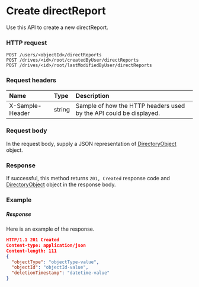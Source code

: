 # Create directReport

Use this API to create a new directReport.
### HTTP request
```http
POST /users/<objectId>/directReports
POST /drives/<id>/root/createdByUser/directReports
POST /drives/<id>/root/lastModifiedByUser/directReports

```
### Request headers
| Name       | Type | Description|
|:---------------|:--------|:----------|
| X-Sample-Header  | string  | Sample of how the HTTP headers used by the API could be displayed.|

### Request body
In the request body, supply a JSON representation of [DirectoryObject](../resources/directoryobject.md) object.


### Response
If successful, this method returns `201, Created` response code and [DirectoryObject](../resources/directoryobject.md) object in the response body.

### Example
##### Response
Here is an example of the response.
```json
HTTP/1.1 201 Created
Content-type: application/json
Content-length: 111
{
  "objectType": "objectType-value",
  "objectId": "objectId-value",
  "deletionTimestamp": "datetime-value"
}
```
<!-- uuid: f4bf6b01-c756-4aa7-b8af-25d6f0c1f9f7\n2015-10-09 15:13:51 UTC -->